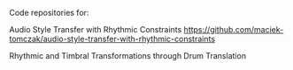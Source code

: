Code repositories for:

Audio Style Transfer with Rhythmic Constraints
https://github.com/maciek-tomczak/audio-style-transfer-with-rhythmic-constraints

Rhythmic and Timbral Transformations through Drum Translation
